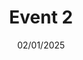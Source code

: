 ---
title: Event 2
date:  02/01/2025
time: 8:30 PM
description: This event is about having more fun
---
